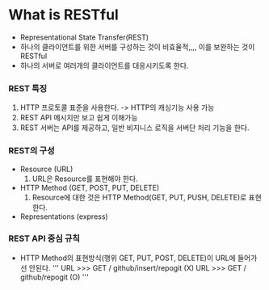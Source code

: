 # What is RESTful
  - Representational State Transfer(REST) 
  - 하나의 클라이언트를 위한 서버를 구성하는 것이 비효율적,,,,
    이를 보완하는 것이 RESTful
  - 하나의 서버로 여러개의 클라이언트를 대응시키도록 한다.
### REST 특징
  1. HTTP 프로토콜 표준을 사용한다. -> HTTP의 캐싱기능 사용 가능
  2. REST API 메시지만 보고 쉽게 이해가능
  3. REST 서버는 API를 제공하고, 일반 비지니스 로직을 서버단 처리 기능을 한다.
  
### REST의 구성
  - Resource (URL)
      1. URL은 Resource를 표현해야 한다.
  - HTTP Method (GET, POST, PUT, DELETE)
      1. Resource에 대한 것은 HTTP Method(GET, PUT, PUSH, DELETE)로 표현한다.
  - Representations (express)
  
  
### REST API 중심 규칙
  - HTTP Method의 표현방식(행위 GET, PUT, POST, DELETE)이 URL에 들어가선 안된다.
  '''
  URL >>> GET / github/insert/repogit   (X)
  URL >>> GET / github/repogit          (O)
  '''
  
  

